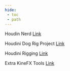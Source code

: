 ```yaml
---
hide:
 - toc
 - path
---
```


Houdin Nerd [Link](https://abrupt-scarf-fb8.notion.site/HOUDINI-NERD-bb58e9354c434092abc04e63231745a9)

Houdini Dog Rig Project [Link](https://www.sidefx.com/forum/topic/76420/)

Houdini Rigging [Link](https://www.riggingdojo.com/2020/10/28/sidefx-houdini-18-5-kinefx/)

Extra KineFX Tools [Link](https://github.com/kamilhepner/kinefx_tools)